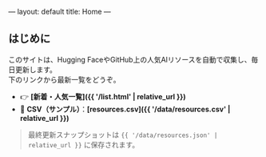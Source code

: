 —
layout: default
title: Home
—

## はじめに
このサイトは、Hugging FaceやGitHub上の人気AIリソースを自動で収集し、毎日更新します。  
下のリンクから最新一覧をどうぞ。

- 👉 **[新着・人気一覧]({{ '/list.html' | relative_url }})**
- 📄 **CSV（サンプル）**：**[resources.csv]({{ '/data/resources.csv' | relative_url }})**

> 最終更新スナップショットは `{{ '/data/resources.json' | relative_url }}` に保存されます。